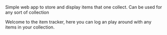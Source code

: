 Simple web app to store and display items that one collect. Can be used for any sort of collection

Welcome to the item tracker, here you can log an play around with any items in your collection.